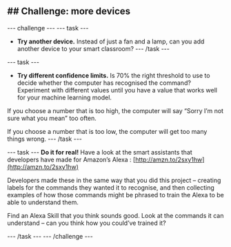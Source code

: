 ## ## Challenge: more devices

--- challenge ---
--- task ---
+ **Try another device.** Instead of just a fan and a lamp, can you add another device to your smart classroom?
--- /task ---

--- task ---
+ **Try different confidence limits.** Is 70% the right threshold to use to decide whether the computer has recognised the command? Experiment with different values until you have a value that works well for your machine learning model. 

If you choose a number that is too high, the computer will say “Sorry I’m not sure what you mean” too often. 

If you choose a number that is too low, the computer will get too many things wrong.
--- /task ---

--- task ---
**Do it for real!** Have a look at the smart assistants that developers have made for Amazon’s Alexa : [http://amzn.to/2sxy1hw](http://amzn.to/2sxy1hw) 
 
Developers made these in the same way that you did this project – creating labels for the commands they wanted it to recognise, and then collecting examples of how those commands might be phrased to train the Alexa to be able to understand them. 
 
Find an Alexa Skill that you think sounds good. Look at the commands it can understand – can you think how you could’ve trained it?

--- /task ---
--- /challenge ---
